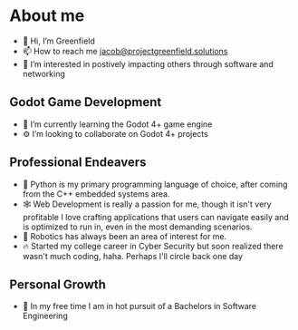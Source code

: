 # About me
- 👋 Hi, I’m Greenfield
- 📫 How to reach me jacob@projectgreenfield.solutions
- 🤝 I’m interested in postively impacting others through software and networking

## Godot Game Development
- 🌱 I’m currently learning the Godot 4+ game engine
- ⚙️ I’m looking to collaborate on Godot 4+ projects

## Professional Endeavers
- 🐍 Python is my primary programming language of choice, after coming from the C++ embedded systems area.
- 🕸️ Web Development is really a passion for me, though it isn't very profitable I love crafting applications that users can navigate easily and is optimized to run in, even in the most demanding scenarios.
- 🤖 Robotics has always been an area of interest for me.
- 🔥 Started my college career in Cyber Security but soon realized there wasn't much coding, haha. Perhaps I'll circle back one day

## Personal Growth
- 📖 In my free time I am in hot pursuit of a Bachelors in Software Engineering
